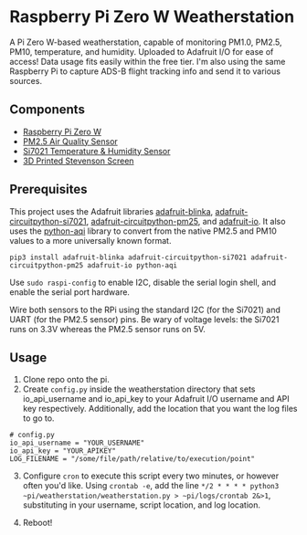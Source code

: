 # Raspberry Pi Zero W Weatherstation

A Pi Zero W-based weatherstation, capable of monitoring PM1.0, PM2.5, PM10, temperature, and humidity. Uploaded to Adafruit I/O for ease of access! Data usage fits easily within the free tier. I'm also using the same Raspberry Pi to capture ADS-B flight tracking info and send it to various sources. 

## Components
* [Raspberry Pi Zero W](https://www.adafruit.com/product/3400)
* [PM2.5 Air Quality Sensor](https://www.adafruit.com/product/3686)
* [Si7021 Temperature & Humidity Sensor](https://www.adafruit.com/product/3251)
* [3D Printed Stevenson Screen](https://www.thingiverse.com/thing:2970799)

## Prerequisites

This project uses the Adafruit libraries [adafruit-blinka](https://github.com/adafruit/Adafruit_Blinka), [adafruit-circuitpython-si7021](https://github.com/adafruit/Adafruit_CircuitPython_SI7021), [adafruit-circuitpython-pm25](https://github.com/adafruit/Adafruit_CircuitPython_PM25), and [adafruit-io](https://github.com/adafruit/Adafruit_IO_Python). 
It also uses the [python-aqi](https://github.com/hrbonz/python-aqi) library to convert from the native PM2.5 and PM10 values to a more universally known format. 

`pip3 install adafruit-blinka adafruit-circuitpython-si7021 adafruit-circuitpython-pm25 adafruit-io python-aqi` 

Use `sudo raspi-config` to enable I2C, disable the serial login shell, and enable the serial port hardware. 

Wire both sensors to the RPi using the standard I2C (for the Si7021) and UART (for the PM2.5 sensor) pins. Be wary of voltage levels: the Si7021 runs on 3.3V whereas the PM2.5 sensor runs on 5V. 

## Usage
1. Clone repo onto the pi.
2. Create `config.py` inside the weatherstation directory that sets io_api_username and io_api_key to your Adafruit I/O username and API key respectively. Additionally, add the location that you want the log files to go to.
```
# config.py
io_api_username = "YOUR_USERNAME"
io_api_key = "YOUR_APIKEY"
LOG_FILENAME = "/some/file/path/relative/to/execution/point"
```

3. Configure `cron` to execute this script every two minutes, or however often you'd like. Using `crontab -e`, add the line `*/2 * * * * python3 ~pi/weatherstation/weatherstation.py > ~pi/logs/crontab 2&>1`, substituting in your username, script location, and log location.

4. Reboot!
